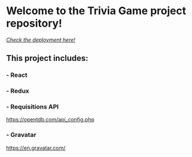 # Welcome to the Trivia Game project repository!
*[Check the deployment here!](https://trivia-game.deboracosilveira.vercel.app/)*

## This project includes:
### - React
### - Redux
### - Requisitions API 
https://opentdb.com/api_config.php
### - Gravatar
https://en.gravatar.com/
### 
